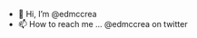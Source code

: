 - 👋 Hi, I’m @edmccrea
- 📫 How to reach me ... @edmccrea on twitter

<!---
edmccrea/edmccrea is a ✨ special ✨ repository because its `README.md` (this file) appears on your GitHub profile.
You can click the Preview link to take a look at your changes.
--->

